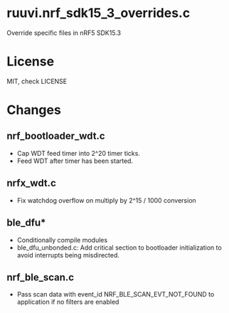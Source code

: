 # ruuvi.nrf_sdk15_3_overrides.c
Override specific files in nRF5 SDK15.3

# License
MIT, check LICENSE

# Changes
## nrf_bootloader_wdt.c
 - Cap WDT feed timer into 2^20 timer ticks. 
 - Feed WDT after timer has been started.

## nrfx_wdt.c
 - Fix watchdog overflow on multiply by 2^15 / 1000 conversion
 
## ble_dfu*
  - Conditionally compile modules
  - ble_dfu_unbonded.c: Add critical section to bootloader initialization to avoid interrupts being misdirected.
  
## nrf_ble_scan.c
  - Pass scan data with event_id NRF_BLE_SCAN_EVT_NOT_FOUND to application if no filters are enabled
